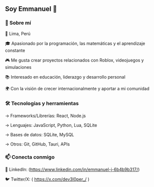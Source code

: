 ## Soy Emmanuel 👋
### 🚀 Sobre mí

📍 Lima, Perú

🎓 Apasionado por la programación, las matemáticas y el aprendizaje constante

🎮 Me gusta crear proyectos relacionados con Roblox, videojuegos y simulaciones

📚 Interesado en educación, liderazgo y desarrollo personal

🌍 Con la visión de crecer internacionalmente y aportar a mi comunidad


### 🛠️ Tecnologías y herramientas

→ Frameworks/Librerías: React, Node.js

→ Lenguajes: JavaScript, Python, Lua, SQLite

→ Bases de datos: SQLite, MySQL

→ Otros: Git, GitHub, Tauri, APIs 

### 📫 Conecta conmigo

💼 LinkedIn: (https://www.linkedin.com/in/emmanuel-j-6b4b9b317/)

🐦 Twitter/X: ( https://x.com/dev3l0per_/ )
<!--
**EmmaNub/EmmaNub** is a ✨ _special_ ✨ repository because its `README.md` (this file) appears on your GitHub profile.

Here are some ideas to get you started:

- 🔭 I’m currently working on ...
- 🌱 I’m currently learning ...
- 👯 I’m looking to collaborate on ...
- 🤔 I’m looking for help with ...
- 💬 Ask me about ...
- 📫 How to reach me: ...
- 😄 Pronouns: ...
- ⚡ Fun fact: ...
-->
